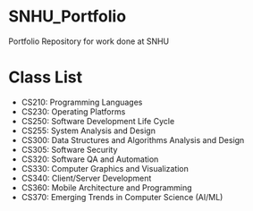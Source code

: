 # SNHU_Portfolio
Portfolio Repository for work done at SNHU

# Class List

- CS210: Programming Languages
- CS230: Operating Platforms
- CS250: Software Development Life Cycle
- CS255: System Analysis and Design
- CS300: Data Structures and Algorithms Analysis and Design
- CS305: Software Security
- CS320: Software QA and Automation
- CS330: Computer Graphics and Visualization
- CS340: Client/Server Development
- CS360: Mobile Architecture and Programming
- CS370: Emerging Trends in Computer Science (AI/ML)
